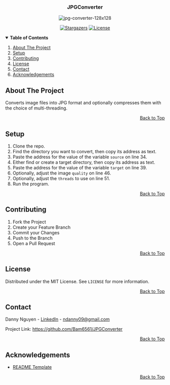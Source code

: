 <a name="top"></a>

<!-- LOGO -->
<div align="center">
  <h3>JPGConverter</h3>
  <img src="https://i.ibb.co/hZxBpnk/jpg-converter-128x128.png" alt="jpg-converter-128x128">

  [![Stargazers][stars-shield]][stars-url] [![License][license-shield]][license-url]
</div>

<!-- TABLE OF CONTENTS -->
<details open> 
  <summary><b> Table of Contents </b></summary>
  <ol>
    <li><a href="#about-the-project"> About The Project </a></li>
    <li><a href="#setup"> Setup </a></li>
    <li><a href="#contributing"> Contributing </a></li>
    <li><a href="#license"> License </a></li>
    <li><a href="#contact"> Contact </a></li>
    <li><a href="#acknowledgements"> Acknowledgements </a></li>
  </ol>
</details>

<!-- ABOUT THE PROJECT -->
## About The Project
Converts image files into JPG format and optionally compresses them with the choice of multi-threading.

<p align="right"><a href="#top">Back to Top</a></p>

<!-- SETUP -->
## Setup
1. Clone the repo.
2. Find the directory you want to convert, then copy its address as text.
3. Paste the address for the value of the variable `source` on line 34.
4. Either find or create a target directory, then copy its address as text.
5. Paste the address for the value of the variable `target` on line 39.
6. Optionally, adjust the image `quality` on line 46.
7. Optionally, adjust the `threads` to use on line 51.
8. Run the program.

<p align="right"><a href="#top">Back to Top</a></p>

<!-- CONTRIBUTING -->
## Contributing
1. Fork the Project
2. Create your Feature Branch
3. Commit your Changes
4. Push to the Branch
5. Open a Pull Request

<p align="right"><a href="#top">Back to Top</a></p>

<!-- LICENSE -->
## License
Distributed under the MIT License. See `LICENSE` for more information.

<p align="right"><a href="#top">Back to Top</a></p>

<!-- CONTACT -->
## Contact
Danny Nguyen - [LinkedIn](https://www.linkedin.com/in/ndanny09/) - ndanny09@gmail.com

Project Link: <https://github.com/Bam6561/JPGConverter>

<p align="right"><a href="#top">Back to Top</a></p>

<!-- ACKNOWLEDGEMENTS -->
## Acknowledgements
* [README Template](https://github.com/othneildrew/Best-README-Template)

<p align="right"><a href="#top">Back to Top</a></p>

<!-- SHIELDS -->
[stars-shield]: https://img.shields.io/github/stars/Bam6561/JPGConverter
[stars-url]: https://github.com/Bam6561/JPGConverter/stargazers
[license-shield]: https://img.shields.io/github/license/Bam6561/JPGConverter
[license-url]: https://github.com/Bam6561/JPGConverter/blob/main/LICENSE
